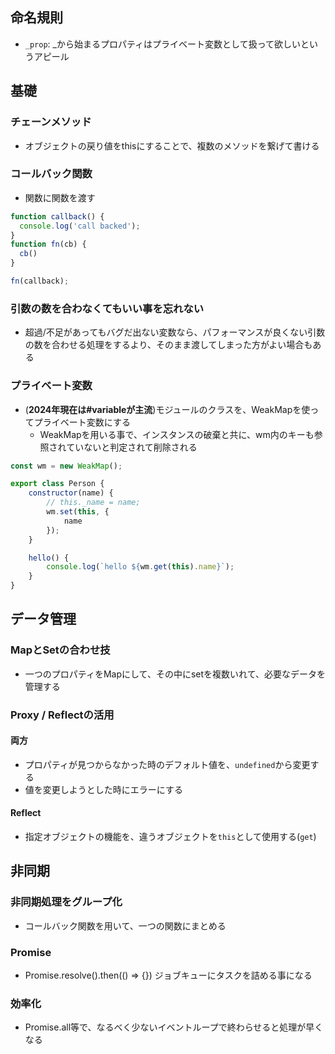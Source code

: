 ## 命名規則
- `_prop`: _から始まるプロパティはプライベート変数として扱って欲しいというアピール
## 基礎
### チェーンメソッド
- オブジェクトの戻り値をthisにすることで、複数のメソッドを繋げて書ける
### コールバック関数
- 関数に関数を渡す
```js
function callback() {
  console.log('call backed');
}
function fn(cb) {
  cb()
}

fn(callback);
```
### 引数の数を合わなくてもいい事を忘れない
- 超過/不足があってもバグだ出ない変数なら、パフォーマンスが良くない引数の数を合わせる処理をするより、そのまま渡してしまった方がよい場合もある

### プライベート変数
- (**2024年現在は#variableが主流**)モジュールのクラスを、WeakMapを使ってプライベート変数にする
  - WeakMapを用いる事で、インスタンスの破棄と共に、wm内のキーも参照されていないと判定されて削除される
```js
const wm = new WeakMap();

export class Person {
    constructor(name) {
        // this._name = name;
        wm.set(this, {
            name
        });
    }

    hello() {
        console.log(`hello ${wm.get(this).name}`);
    }
}
```



## データ管理
### MapとSetの合わせ技
- 一つのプロパティをMapにして、その中にsetを複数いれて、必要なデータを管理する

### Proxy / Reflectの活用
#### 両方
- プロパティが見つからなかった時のデフォルト値を、`undefined`から変更する
- 値を変更しようとした時にエラーにする
#### Reflect
- 指定オブジェクトの機能を、違うオブジェクトを`this`として使用する(`get`)

## 非同期
### 非同期処理をグループ化
- コールバック関数を用いて、一つの関数にまとめる

### Promise
- Promise.resolve().then(() => {}) ジョブキューにタスクを詰める事になる

### 効率化
- Promise.all等で、なるべく少ないイベントループで終わらせると処理が早くなる